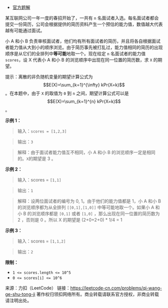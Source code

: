 * [官方题解](https://leetcode-cn.com/problems/qi-wang-ge-shu-tong-ji/solution/qi-wang-ge-shu-tong-ji-qi-wang-ji-suan-yu-zheng-mi/)

某互联网公司一年一度的春招开始了，一共有 ```n``` 名面试者入选。每名面试者都会提交一份简历，公司会根据提供的简历资料产生一个预估的能力值，数值越大代表越有可能通过面试。

小 A 和小 B 负责审核面试者，他们均有所有面试者的简历，并且将各自根据面试者能力值从大到小的顺序浏览。由于简历事先被打乱过，能力值相同的简历的出现顺序是从它们的全排列中**等可能**地取一个。现在给定 ```n``` 名面试者的能力值 ```scores```，设 X 代表小 A 和小 B 的浏览顺序中出现在同一位置的简历数，求 ```X``` 的期望。

提示：离散的非负随机变量的期望计算公式为 $$E(X)=\sum_{k=1}^{\infty} kPr(X=k)$$。在本题中，由于 ```X``` 的取值为 ```0``` 到 ```n``` 之间，期望计算公式可以是$$E(X)=\sum_{k=1}^{n} kPr(X=k)$$ 。

**示例 1：**

>输入：```scores = [1,2,3]```

>输出：```3```

>解释：由于面试者能力值互不相同，小 A 和小 B 的浏览顺序一定是相同的。```X```的期望是 3 。

**示例 2：**

>输入：scores = ```[1,1]```

>输出：```1```

>解释：设两位面试者的编号为 0, 1。由于他们的能力值都是 1，小 A 和小 B 的浏览顺序都为从全排列 ```[[0,1],[1,0]]``` 中等可能地取一个。如果小 A 和小 B 的浏览顺序都是 ```[0,1]``` 或者 ```[1,0]``` ，那么出现在同一位置的简历数为 2 ，否则是 0 。所以 X 的期望是 (2+0+2+0) * 1/4 = 1

**示例 3：**

>输入：scores = ```[1,1,2]```

>输出：```2```

**限制：**

* ```1 <= scores.length <= 10^5```
* ```0 <= scores[i] <= 10^6```

来源：力扣（LeetCode）
链接：https://leetcode-cn.com/problems/qi-wang-ge-shu-tong-ji
著作权归领扣网络所有。商业转载请联系官方授权，非商业转载请注明出处。
